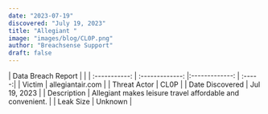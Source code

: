 ```yaml
---
date: "2023-07-19"
discovered: "July 19, 2023"
title: "Allegiant "
image: "images/blog/CL0P.png"
author: "Breachsense Support"
draft: false
---
```


| Data Breach Report           |              | 
| :-----------: | :-------------:     |:-------------:    | :-----:|
| Victim      | allegiantair.com       | 
| Threat Actor      | CL0P      | 
| Date Discovered      | Jul 19, 2023      | 
| Description      | Allegiant makes leisure travel affordable and convenient.      | 
| Leak Size      | Unknown      | 


